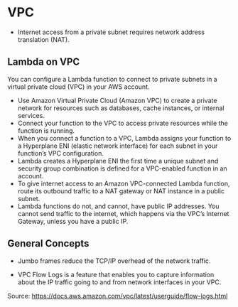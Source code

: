 # VPC

- Internet access from a private subnet requires network address translation (NAT).

## Lambda on VPC

You can configure a Lambda function to connect to private subnets in a virtual private cloud (VPC) in your AWS account.

- Use Amazon Virtual Private Cloud (Amazon VPC) to create a private network for resources such as databases, cache instances, or internal services.
- Connect your function to the VPC to access private resources while the function is running.
- When you connect a function to a VPC, Lambda assigns your function to a Hyperplane ENI (elastic network interface) for each subnet in your function’s VPC configuration.
- Lambda creates a Hyperplane ENI the first time a unique subnet and security group combination is defined for a VPC-enabled function in an account.
- To give internet access to an Amazon VPC-connected Lambda function, route its outbound traffic to a NAT gateway or NAT instance in a public subnet.
- Lambda functions do not, and cannot, have public IP addresses. You cannot send traffic to the internet, which happens via the VPC’s Internet Gateway, unless you have a public IP.

## General Concepts

- Jumbo frames reduce the TCP/IP overhead of the network traffic.

- VPC Flow Logs is a feature that enables you to capture information about the IP traffic going to and from network interfaces in your VPC. 

Source: <https://docs.aws.amazon.com/vpc/latest/userguide/flow-logs.html> 